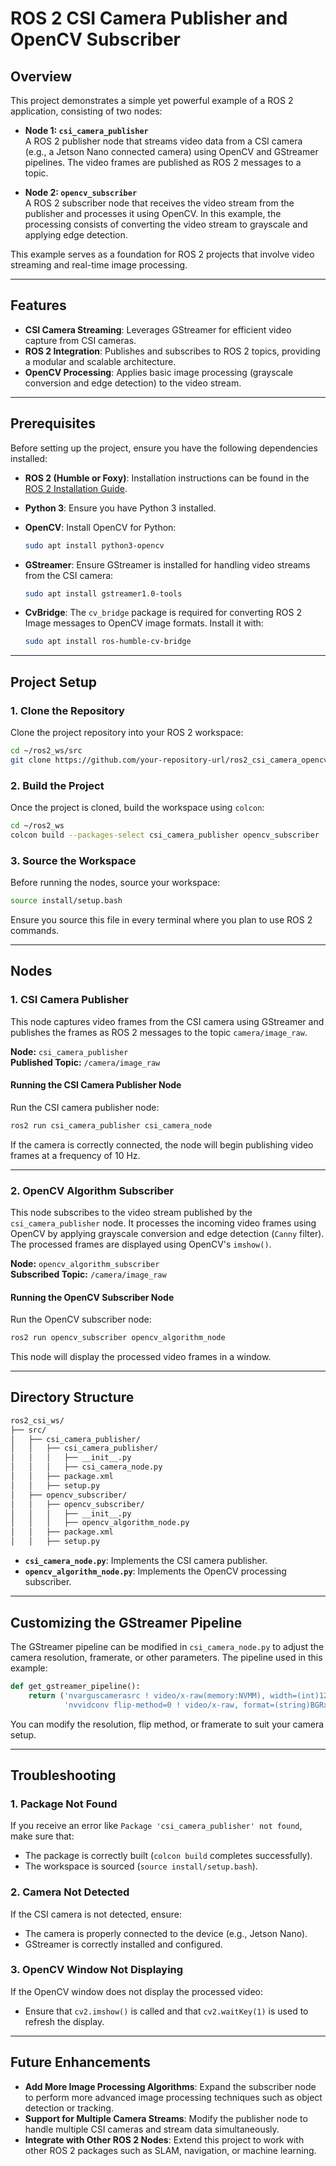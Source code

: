 # ROS 2 CSI Camera Publisher and OpenCV Subscriber

## Overview

This project demonstrates a simple yet powerful example of a ROS 2 application, consisting of two nodes:

- **Node 1: `csi_camera_publisher`**  
  A ROS 2 publisher node that streams video data from a CSI camera (e.g., a Jetson Nano connected camera) using OpenCV and GStreamer pipelines. The video frames are published as ROS 2 messages to a topic.

- **Node 2: `opencv_subscriber`**  
  A ROS 2 subscriber node that receives the video stream from the publisher and processes it using OpenCV. In this example, the processing consists of converting the video stream to grayscale and applying edge detection.

This example serves as a foundation for ROS 2 projects that involve video streaming and real-time image processing.

---

## Features

- **CSI Camera Streaming**: Leverages GStreamer for efficient video capture from CSI cameras.
- **ROS 2 Integration**: Publishes and subscribes to ROS 2 topics, providing a modular and scalable architecture.
- **OpenCV Processing**: Applies basic image processing (grayscale conversion and edge detection) to the video stream.

---

## Prerequisites

Before setting up the project, ensure you have the following dependencies installed:

- **ROS 2 (Humble or Foxy)**: Installation instructions can be found in the [ROS 2 Installation Guide](https://docs.ros.org/en/humble/Installation.html).
- **Python 3**: Ensure you have Python 3 installed.
- **OpenCV**: Install OpenCV for Python:
  
  ```bash
  sudo apt install python3-opencv
  ```

- **GStreamer**: Ensure GStreamer is installed for handling video streams from the CSI camera:
  
  ```bash
  sudo apt install gstreamer1.0-tools
  ```

- **CvBridge**: The `cv_bridge` package is required for converting ROS 2 Image messages to OpenCV image formats. Install it with:
  
  ```bash
  sudo apt install ros-humble-cv-bridge
  ```

---

## Project Setup

### 1. Clone the Repository

Clone the project repository into your ROS 2 workspace:

```bash
cd ~/ros2_ws/src
git clone https://github.com/your-repository-url/ros2_csi_camera_opencv.git
```

### 2. Build the Project

Once the project is cloned, build the workspace using `colcon`:

```bash
cd ~/ros2_ws
colcon build --packages-select csi_camera_publisher opencv_subscriber
```

### 3. Source the Workspace

Before running the nodes, source your workspace:

```bash
source install/setup.bash
```

Ensure you source this file in every terminal where you plan to use ROS 2 commands.

---

## Nodes

### 1. CSI Camera Publisher

This node captures video frames from the CSI camera using GStreamer and publishes the frames as ROS 2 messages to the topic `camera/image_raw`.

**Node:** `csi_camera_publisher`  
**Published Topic:** `/camera/image_raw`

#### Running the CSI Camera Publisher Node

Run the CSI camera publisher node:

```bash
ros2 run csi_camera_publisher csi_camera_node
```

If the camera is correctly connected, the node will begin publishing video frames at a frequency of 10 Hz.

---

### 2. OpenCV Algorithm Subscriber

This node subscribes to the video stream published by the `csi_camera_publisher` node. It processes the incoming video frames using OpenCV by applying grayscale conversion and edge detection (`Canny` filter). The processed frames are displayed using OpenCV's `imshow()`.

**Node:** `opencv_algorithm_subscriber`  
**Subscribed Topic:** `/camera/image_raw`

#### Running the OpenCV Subscriber Node

Run the OpenCV subscriber node:

```bash
ros2 run opencv_subscriber opencv_algorithm_node
```

This node will display the processed video frames in a window.

---

## Directory Structure

```bash
ros2_csi_ws/
├── src/
│   ├── csi_camera_publisher/
│   │   ├── csi_camera_publisher/
│   │   │   ├── __init__.py
│   │   │   ├── csi_camera_node.py
│   │   ├── package.xml
│   │   ├── setup.py
│   ├── opencv_subscriber/
│   │   ├── opencv_subscriber/
│   │   │   ├── __init__.py
│   │   │   ├── opencv_algorithm_node.py
│   │   ├── package.xml
│   │   ├── setup.py
```

- **`csi_camera_node.py`**: Implements the CSI camera publisher.
- **`opencv_algorithm_node.py`**: Implements the OpenCV processing subscriber.

---

## Customizing the GStreamer Pipeline

The GStreamer pipeline can be modified in `csi_camera_node.py` to adjust the camera resolution, framerate, or other parameters. The pipeline used in this example:

```python
def get_gstreamer_pipeline():
    return ('nvarguscamerasrc ! video/x-raw(memory:NVMM), width=(int)1280, height=(int)720, framerate=(fraction)30/1 ! '
            'nvvidconv flip-method=0 ! video/x-raw, format=(string)BGRx ! videoconvert ! appsink')
```

You can modify the resolution, flip method, or framerate to suit your camera setup.

---

## Troubleshooting

### 1. **Package Not Found**

If you receive an error like `Package 'csi_camera_publisher' not found`, make sure that:

- The package is correctly built (`colcon build` completes successfully).
- The workspace is sourced (`source install/setup.bash`).

### 2. **Camera Not Detected**

If the CSI camera is not detected, ensure:

- The camera is properly connected to the device (e.g., Jetson Nano).
- GStreamer is correctly installed and configured.

### 3. **OpenCV Window Not Displaying**

If the OpenCV window does not display the processed video:

- Ensure that `cv2.imshow()` is called and that `cv2.waitKey(1)` is used to refresh the display.

---

## Future Enhancements

- **Add More Image Processing Algorithms**: Expand the subscriber node to perform more advanced image processing techniques such as object detection or tracking.
- **Support for Multiple Camera Streams**: Modify the publisher node to handle multiple CSI cameras and stream data simultaneously.
- **Integrate with Other ROS 2 Nodes**: Extend this project to work with other ROS 2 packages such as SLAM, navigation, or machine learning.
